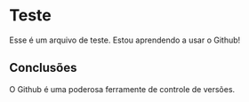 # Teste

Esse é um arquivo de teste. Estou aprendendo a usar o Github!

## Conclusões
O Github é uma poderosa ferramente de controle de versões.

